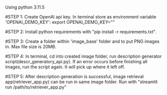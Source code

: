 Using python 3.11.5

#STEP 1:
Create OpenAI api key. In terminal store as environment variable 'OPENAI_DEMO_KEY':
  export OPENAI_DEMO_KEY="<api key>"

#STEP 2:
Install python requirements with "pip install -r requirements.txt".

#STEP 3:
Create a folder within 'image_base' folder and to put PNG images in. Max file size is 20MB.

#STEP 4:
In terminal, cd into created image folder, run description generator script(descr_generatory_api.py).
If an error occurs before finishing all images, run the script again. It will pick up where it left off.

#STEP 5:
After description generation is successful, image retrieval app(retriever_app.py) can be run in same image folder.
Run with "streamlit run /path/to/retriever_app.py"
